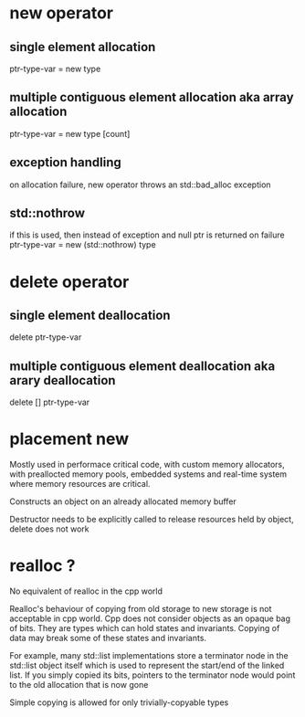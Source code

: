 # new operator

## single element allocation
ptr-type-var = new type

## multiple contiguous element allocation aka array allocation
ptr-type-var = new type [count]

## exception handling
on allocation failure, new operator throws an std::bad_alloc exception

## std::nothrow
if this is used, then instead of exception and null ptr is returned on failure
ptr-type-var = new (std::nothrow) type


# delete operator

## single element deallocation
delete ptr-type-var

## multiple contiguous element deallocation aka arary deallocation
delete [] ptr-type-var

# placement new
Mostly used in
    performace critical code,
    with custom memory allocators,
    with preallocted memory pools,
    embedded systems and real-time system where memory resources are critical.

Constructs an object on an already allocated memory buffer

Destructor needs to be explicitly called to release resources held by object, delete does not work


# realloc ?
No equivalent of realloc in the cpp world

Realloc's behaviour of copying from old storage to new storage is not acceptable in cpp world.
Cpp does not consider objects as an opaque bag of bits. They are types which can hold states and invariants.
Copying of data may break some of these states and invariants.

For example, many std::list implementations store a terminator node in the std::list object itself which is used to represent the start/end of the linked list. If you simply copied its bits, pointers to the terminator node would point to the old allocation that is now gone

Simple copying is allowed for only trivially-copyable types
